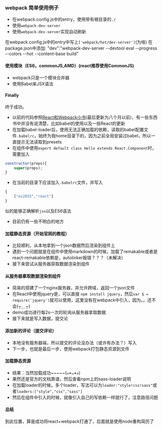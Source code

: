 ### webpack 简单使用例子
- 在webpack.config.js中的entry，使用带有根目录的`./`
- 使用`webpack-dev-server`
- 使用`webpack-dev-server`实现自动刷新

在webpack.config.js中的entry中写上`['webpack/hot/dev-server']`(为啥)
在package.json中添加:
    "dev":"webpack-dev-server --devtool eval --progress --colors --hot --content-base build"

#### 使用模块（ES6，commonJS,AMD）(react推荐使用CommonJS)
- webpack只是一个模块合并器
- 使用Babel来JSX语法

#### Finally

终于成功。
- 以前的代码参照[React和Webpack小书](https://www.gitbook.com/book/wohugb/react-webpack-cookbook/details)(最后更新为八个月以前)，有一些东西书中并没有说清楚，比如babel的使用以及一些React的更新
- 在加载babel-loader后，使用无法正确加载的依赖，读取的babel配置文件`.babelrc`，始终为我home目录下的，因为之前全局安装过babel，所以一直提示无法读取到presets
- 在组件中使用`export default class Hello extends React.Component`时，需要加入
```javascript
constructor(props){
    super(props);
}
```
- 在当前的目录下应该加入`.babelrc`文件，并写入
```javascript
{
    ["es2015","react"]
}
```
似的能够正确解析`jsx`以及ES6语法
- 目前仍有一些不明白的地方

#### 加载静态资源（开始官网的教程）
- 比较顺利，从本地拿到一个json数据然后渲染到组件上
- 遇到一个问题就是在组件中使用markdown的时候，加载了remakable或者是react-remakable依赖是，autolinker报错？？？（未解决）
- 接下来尝试从服务器获取数据渲染到组件

#### 从服务器拿取数据渲染到组件
- 简易的搭建了一个nginx服务器，并允许跨域，返回一个json文件
- 在React中使用jquery是，可以直接 `npm install jquery`，然后`var $ = require('jquery')`就可以使用，这里没有在webpack中引入，因为。。还不会(┬＿┬)
- demo成功进行每2s一次的轮询从服务器拿取数据
- 接下来就是写入数据，提交论

#### 添加新的评论（提交评论）
- 本地没有服务器端，所以提交的评论没办法（或许有办法？）写入
- 下一步，也就是最后一步，使用webpack打包静态资源到文件

#### 加载静态资源 
- 结果：当然加载成功~~~~~(๑•ᴗ•๑)
- 果然还是官方的文档靠谱，然后查看npm上的sass-loader说明
- 在加载loader的时候，多个loader，写法可以为`loader:"style!css!sass"`或者`loaders:["style","css","sass"]`
- 然后在组件中引入的时候，就像引入自己的写依赖一样就行了，注意路径问题

#### 总结
到此位置，算是成功将react+webpack打通了，后面就是使用node重构简历了
